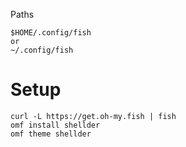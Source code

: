 Paths
```
$HOME/.config/fish
or
~/.config/fish
```

# Setup
```
curl -L https://get.oh-my.fish | fish
omf install shellder
omf theme shellder
```
